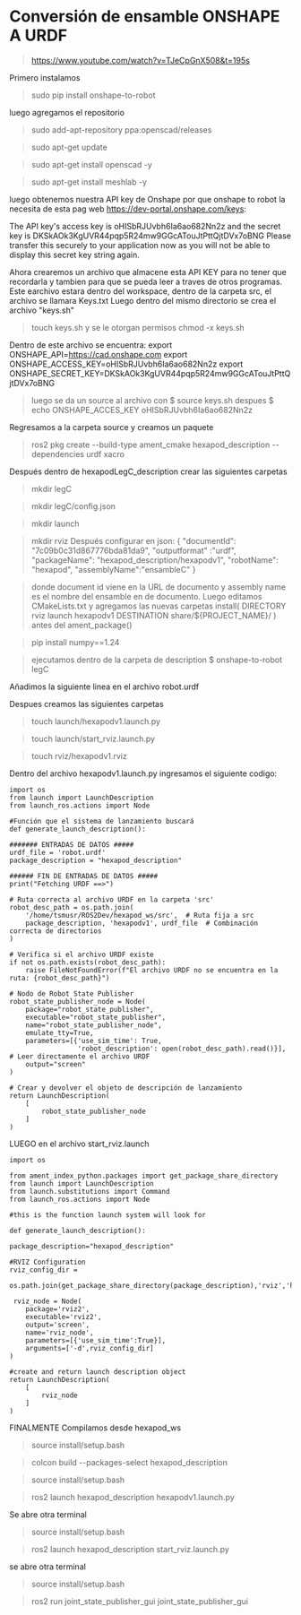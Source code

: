 # Conversión de ensamble ONSHAPE A URDF
> https://www.youtube.com/watch?v=TJeCpGnX508&t=195s

Primero instalamos 
> sudo pip install onshape-to-robot

luego agregamos el repositorio
> sudo add-apt-repository ppa:openscad/releases

> sudo apt-get update

> sudo apt-get install openscad -y

> sudo apt-get install meshlab -y

luego obtenemos nuestra API key de Onshape por que onshape to robot la necesita de esta pag web https://dev-portal.onshape.com/keys:

The API key's access key is oHISbRJUvbh6Ia6ao682Nn2z and the secret key is DKSkAOk3KgUVR44pqp5R24mw9GGcATouJtPttQjtDVx7oBNG 
Please transfer this securely to your application now as you will not be able to display this secret key string again.

Ahora crearemos un archivo que almacene esta API KEY para no tener que recordarla y tambien para que se pueda leer a traves de otros programas. Este earchivo estara dentro del workspace, dentro de la carpeta src, el archivo se llamara Keys.txt 
Luego dentro del mismo directorio se crea el archivo "keys.sh"
>touch keys.sh
y se le otorgan permisos
>chmod -x keys.sh

Dentro de este archivo se encuentra:
export ONSHAPE_API=https://cad.onshape.com
export ONSHAPE_ACCESS_KEY=oHISbRJUvbh6Ia6ao682Nn2z
export ONSHAPE_SECRET_KEY=DKSkAOk3KgUVR44pqp5R24mw9GGcATouJtPttQjtDVx7oBNG

> luego se da un source al archivo con $ source keys.sh
> despues $ echo ONSHAPE_ACCES_KEY oHISbRJUvbh6Ia6ao682Nn2z

Regresamos a la carpeta source y creamos un paquete
> ros2 pkg create --build-type ament_cmake hexapod_description --dependencies urdf xacro

Después dentro de hexapodLegC_description crear las siguientes carpetas
> mkdir legC

> mkdir legC/config.json

> mkdir launch

> mkdir rviz
Después configurar en json:
> {
"documentId": "7c09b0c31d867776bda81da9", 
"outputformat" :"urdf",
"packageName": "hexapod_description/hexapodv1",
"robotName": "hexapod",
"assemblyName":"ensambleC"
}

>donde document id viene en la URL de documento y assembly name es el nombre del ensamble en de documento.
Luego editamos CMakeLists.txt y agregamos las nuevas carpetas
install(
  DIRECTORY 
    rviz
    launch
    hexapodv1
  DESTINATION
    share/${PROJECT_NAME}/
)
>antes del ament_package()


>pip install numpy==1.24

>ejecutamos dentro de la carpeta de description $ onshape-to-robot legC

Añadimos la siguiente linea en el archivo robot.urdf
> <?xml version="1.0">

Despues creamos las siguientes carpetas

>touch launch/hexapodv1.launch.py

>touch launch/start_rviz.launch.py

>touch rviz/hexapodv1.rviz

Dentro del archivo hexapodv1.launch.py ingresamos el siguiente codigo:

    import os
    from launch import LaunchDescription
    from launch_ros.actions import Node

    #Función que el sistema de lanzamiento buscará
    def generate_launch_description():

    ####### ENTRADAS DE DATOS #####
    urdf_file = 'robot.urdf'
    package_description = "hexapod_description"

    ###### FIN DE ENTRADAS DE DATOS #####
    print("Fetching URDF ==>")
    
    # Ruta correcta al archivo URDF en la carpeta 'src'
    robot_desc_path = os.path.join(
        '/home/tsmusr/ROS2Dev/hexapod_ws/src',  # Ruta fija a src
        package_description, 'hexapodv1', urdf_file  # Combinación correcta de directorios
    )

    # Verifica si el archivo URDF existe
    if not os.path.exists(robot_desc_path):
        raise FileNotFoundError(f"El archivo URDF no se encuentra en la ruta: {robot_desc_path}")

    # Nodo de Robot State Publisher
    robot_state_publisher_node = Node(
        package="robot_state_publisher",
        executable="robot_state_publisher",
        name="robot_state_publisher_node",
        emulate_tty=True,
        parameters=[{'use_sim_time': True,
                     'robot_description': open(robot_desc_path).read()}],  # Leer directamente el archivo URDF
        output="screen"
    )

    # Crear y devolver el objeto de descripción de lanzamiento
    return LaunchDescription(
        [
            robot_state_publisher_node
        ]
    )


LUEGO en el archivo start_rviz.launch

    import os

    from ament_index_python.packages import get_package_share_directory
    from launch import LaunchDescription
    from launch.substitutions import Command
    from launch_ros.actions import Node

    #this is the function launch system will look for

    def generate_launch_description():
    
    package_description="hexapod_description"

    #RVIZ Configuration
    rviz_config_dir = 
             os.path.join(get_package_share_directory(package_description),'rviz','hexapodv1.rviz')

     rviz_node = Node(
        package='rviz2',
        executable='rviz2',
        output='screen',
        name='rviz_node',
        parameters=[{'use_sim_time':True}],
        arguments=['-d',rviz_config_dir]
    )

    #create and return launch description object
    return LaunchDescription(
        [
            rviz_node
        ]
    )


FINALMENTE Compilamos desde hexapod_ws
>source install/setup.bash

>colcon build --packages-select hexapod_description

>source install/setup.bash

>ros2 launch hexapod_description hexapodv1.launch.py

Se abre otra terminal

>source install/setup.bash

>ros2 launch hexapod_description start_rviz.launch.py

se abre otra terminal

>source install/setup.bash

>ros2 run joint_state_publisher_gui joint_state_publisher_gui 
